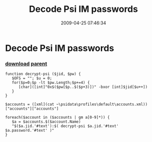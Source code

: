 ﻿---
pid:            1060
parent:         693
children:       
poster:         lkhodak
title:          Decode Psi IM passwords
date:           2009-04-25 07:46:34
description:    
format:         posh
---

# Decode Psi IM passwords

### [download](1060.ps1) [parent](693.md) 



```posh
function decrypt-psi ($jid, $pw) {
   $OFS = ""; $u = 0;
   for($p=0;$p -lt $pw.Length;$p+=4) {
      [char]([int]"0x$($pw[$p..$($p+3)])" -bxor [int]$jid[$u++])
   }
}

$accounts = ([xml](cat ~\psidata\profiles\default\accounts.xml))["accounts"]["accounts"]

foreach($account in ($accounts | gm a[0-9]*)) {
   $a = $accounts.$($account.Name) 
   "$($a.jid.'#text'):$( decrypt-psi $a.jid.'#text' $a.password.'#text' )"
}
```
